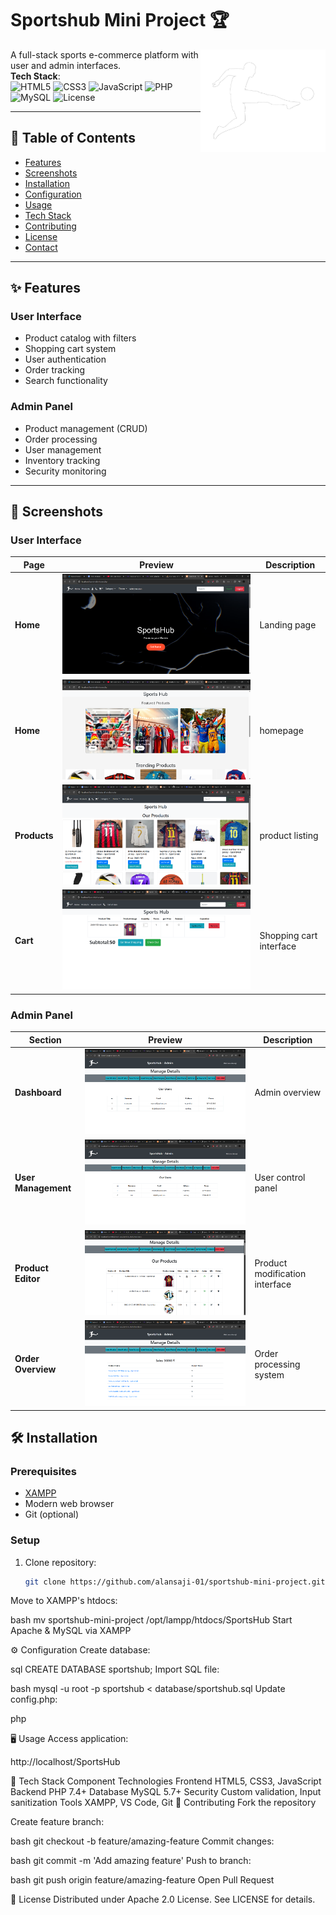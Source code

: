# Sportshub Mini Project 🏆

<img src="https://github.com/alansaji-01/sportshub-mini-project/blob/b062098ab38202b209040f55cf821a20cc5e4521/sportsHubLogo.png" alt="Sportshub Logo" width="200" align="right">

A full-stack sports e-commerce platform with user and admin interfaces.  
**Tech Stack**:  
![HTML5](https://img.shields.io/badge/HTML5-E34F26?style=flat&logo=html5&logoColor=white)
![CSS3](https://img.shields.io/badge/CSS3-1572B6?style=flat&logo=css3&logoColor=white)
![JavaScript](https://img.shields.io/badge/JavaScript-F7DF1E?style=flat&logo=javascript&logoColor=black)
![PHP](https://img.shields.io/badge/PHP-777BB4?style=flat&logo=php&logoColor=white)
![MySQL](https://img.shields.io/badge/MySQL-4479A1?style=flat&logo=mysql&logoColor=white)
![License](https://img.shields.io/badge/License-Apache_2.0-blue.svg)

---

## 📌 Table of Contents
- [Features](#-features)
- [Screenshots](#-screenshots)
- [Installation](#-installation)
- [Configuration](#-configuration)
- [Usage](#-usage)
- [Tech Stack](#-tech-stack)
- [Contributing](#-contributing)
- [License](#-license)
- [Contact](#-contact)

---

## ✨ Features

### User Interface
- Product catalog with filters
- Shopping cart system
- User authentication
- Order tracking
- Search functionality

### Admin Panel
- Product management (CRUD)
- Order processing
- User management
- Inventory tracking
- Security monitoring

---

## 📸 Screenshots

### User Interface
| Page             | Preview                              | Description                     |
|------------------|--------------------------------------|---------------------------------|
| **Home**         | ![Home1](https://github.com/alansaji-01/sportshub-mini-project/blob/277b9780f3946a60fac084e3eba50776ec82927d/home1.png)      | Landing page          |
| **Home**         | ![Home2](https://github.com/alansaji-01/sportshub-mini-project/blob/412dd61bd9febac4e41da92c5e5f15ed563a2b40/home2.png)      | homepage                        |
| **Products**     | ![Products](https://github.com/alansaji-01/sportshub-mini-project/blob/f80ce38b8e6097b3ec79e02988acf941b14fe420/products.png)   | product listing                 |
| **Cart**         | ![Cart](https://github.com/alansaji-01/sportshub-mini-project/blob/d851254130b065103573559649c28c21f06823af/cart.png)       | Shopping cart interface         |

### Admin Panel
| Section               | Preview                              | Description                     |
|-----------------------|--------------------------------------|---------------------------------|
| **Dashboard**         | ![Admin1](https://github.com/alansaji-01/sportshub-mini-project/blob/d9b72ade7af1082375d6797824ac716dea90b51c/admin1.png)    | Admin overview                  |
| **User Management**   | ![Admin2](https://github.com/alansaji-01/sportshub-mini-project/blob/de1fa4caa37128f780b752231a63974e4cb140fb/userlist.png)    | User control panel              |
| **Product Editor**    | ![Admin3](https://github.com/alansaji-01/sportshub-mini-project/blob/06bc4acd2c91d9ed38c7d77d2495ef98e43b9480/admin4.png)    | Product modification interface  |
| **Order Overview**    | ![Admin4](https://github.com/alansaji-01/sportshub-mini-project/blob/44e1657bbf15ee3961157c5c8937fab86488759e/admin2.png)    | Order processing system         |


## 🛠️ Installation

### Prerequisites
- [XAMPP](https://www.apachefriends.org/download.html)
- Modern web browser
- Git (optional)

### Setup
1. Clone repository:
   ```bash
   git clone https://github.com/alansaji-01/sportshub-mini-project.git
Move to XAMPP's htdocs:

bash
mv sportshub-mini-project /opt/lampp/htdocs/SportsHub
Start Apache & MySQL via XAMPP

⚙️ Configuration
Create database:

sql
CREATE DATABASE sportshub;
Import SQL file:

bash
mysql -u root -p sportshub < database/sportshub.sql
Update config.php:

php
<?php
$host = "localhost";
$user = "root";
$password = "";
$database = "sportshub";
?>
🖥️ Usage
Access application:

http://localhost/SportsHub

🔧 Tech Stack
Component	Technologies
Frontend	HTML5, CSS3, JavaScript
Backend	PHP 7.4+
Database	MySQL 5.7+
Security	Custom validation, Input sanitization
Tools	XAMPP, VS Code, Git
🤝 Contributing
Fork the repository

Create feature branch:

bash
git checkout -b feature/amazing-feature
Commit changes:

bash
git commit -m 'Add amazing feature'
Push to branch:

bash
git push origin feature/amazing-feature
Open Pull Request

📜 License
Distributed under Apache 2.0 License. See LICENSE for details.
